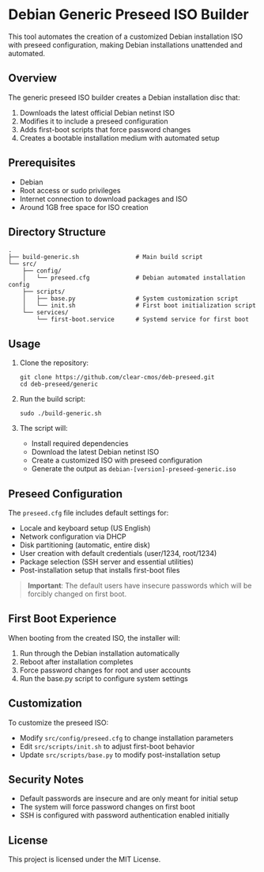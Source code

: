 # Debian Generic Preseed ISO Builder

This tool automates the creation of a customized Debian installation ISO with preseed configuration, making Debian installations unattended and automated.

## Overview

The generic preseed ISO builder creates a Debian installation disc that:

1. Downloads the latest official Debian netinst ISO
2. Modifies it to include a preseed configuration 
3. Adds first-boot scripts that force password changes
4. Creates a bootable installation medium with automated setup

## Prerequisites

- Debian
- Root access or sudo privileges
- Internet connection to download packages and ISO
- Around 1GB free space for ISO creation

## Directory Structure

```
.
├── build-generic.sh                # Main build script
└── src/
    ├── config/
    │   └── preseed.cfg             # Debian automated installation config
    ├── scripts/
    │   ├── base.py                 # System customization script
    │   └── init.sh                 # First boot initialization script
    └── services/
        └── first-boot.service      # Systemd service for first boot
```

## Usage

1. Clone the repository:
   ```
   git clone https://github.com/clear-cmos/deb-preseed.git
   cd deb-preseed/generic
   ```

2. Run the build script:
   ```
   sudo ./build-generic.sh
   ```

3. The script will:
   - Install required dependencies
   - Download the latest Debian netinst ISO
   - Create a customized ISO with preseed configuration
   - Generate the output as `debian-[version]-preseed-generic.iso`

## Preseed Configuration

The `preseed.cfg` file includes default settings for:

- Locale and keyboard setup (US English)
- Network configuration via DHCP
- Disk partitioning (automatic, entire disk)
- User creation with default credentials (user/1234, root/1234)
- Package selection (SSH server and essential utilities)
- Post-installation setup that installs first-boot files

> **Important**: The default users have insecure passwords which will be forcibly changed on first boot.

## First Boot Experience

When booting from the created ISO, the installer will:

1. Run through the Debian installation automatically
2. Reboot after installation completes
3. Force password changes for root and user accounts
4. Run the base.py script to configure system settings

## Customization

To customize the preseed ISO:

- Modify `src/config/preseed.cfg` to change installation parameters
- Edit `src/scripts/init.sh` to adjust first-boot behavior
- Update `src/scripts/base.py` to modify post-installation setup

## Security Notes

- Default passwords are insecure and are only meant for initial setup
- The system will force password changes on first boot
- SSH is configured with password authentication enabled initially

## License

This project is licensed under the MIT License.
